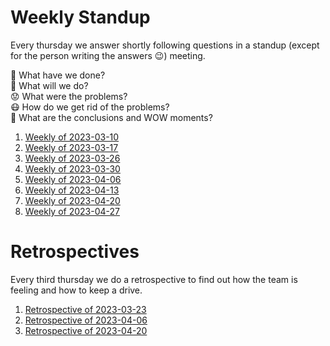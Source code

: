 # Weekly Standup

Every thursday we answer shortly following questions in a standup (except for the person writing the answers 😉) meeting.

📜 What have we done?<br>
🔮 What will we do?<br>
😟 What were the problems?<br>
😷 How do we get rid of the problems?<br>
🤯 What are the conclusions and WOW moments?<br>

1. [Weekly of 2023-03-10](2023-03-10.md)
2. [Weekly of 2023-03-17](2023-03-17.md)
3. [Weekly of 2023-03-26](2023-03-26.md)
4. [Weekly of 2023-03-30](2023-03-30.md)
5. [Weekly of 2023-04-06](2023-04-06.md)
6. [Weekly of 2023-04-13](2023-04-13.md)
7. [Weekly of 2023-04-20](2023-04-20.md)
8. [Weekly of 2023-04-27](2023-04-27)


# Retrospectives

Every third thursday we do a retrospective to find out how the team is feeling and how to keep a drive.

1. [Retrospective of 2023-03-23](2023-03-23_retro.png)
2. [Retrospective of 2023-04-06](2023-04-06-retro.md)
3. [Retrospective of 2023-04-20](2023-04-20-retro.md)
